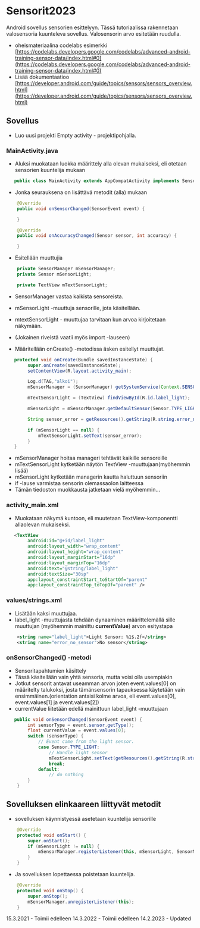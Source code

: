 # Sensorit2023
Android sovellus sensorien esittelyyn. Tässä tutoriaalissa rakennetaan valosensoria kuunteleva sovellus. Valosensorin arvo esitetään ruudulla.
* oheismateriaalina codelabs esimerkki [https://codelabs.developers.google.com/codelabs/advanced-android-training-sensor-data/index.html#0](https://codelabs.developers.google.com/codelabs/advanced-android-training-sensor-data/index.html#0)
* Lisää dokumentaatioo [https://developer.android.com/guide/topics/sensors/sensors_overview.html](https://developer.android.com/guide/topics/sensors/sensors_overview.html)

## Sovellus
* Luo uusi projekti Empty activity - projektipohjalla.

### MainActivity.java
* Aluksi muokataan luokka määrittely alla olevan mukaiseksi, eli otetaan sensorien kuuntelija mukaan
```java
   public class MainActivity extends AppCompatActivity implements SensorEventListener {
```
* Jonka seurauksena on lisättävä metodit (alla) mukaan
```java
    @Override
    public void onSensorChanged(SensorEvent event) {

    }

    @Override
    public void onAccuracyChanged(Sensor sensor, int accuracy) {

    }
```
* Esitellään muuttujia
```java
    private SensorManager mSensorManager;
    private Sensor mSensorLight;

    private TextView mTextSensorLight;
```
* SensorManager vastaa kaikista sensoreista.
* mSensorLight -muuttuja sensorille, jota käsitellään.
* mtextSensorLight - muuttujaa tarvitaan kun arvoa kirjoitetaan näkymään.
* (Jokainen riveistä vaatii myös import -lauseen)

* Määritellään onCreate() -metodissa äsken esitellyt muuttujat. 

```java
   protected void onCreate(Bundle savedInstanceState) {
        super.onCreate(savedInstanceState);
        setContentView(R.layout.activity_main);

        Log.d(TAG,"alkoi");
        mSensorManager = (SensorManager) getSystemService(Context.SENSOR_SERVICE);

        mTextSensorLight = (TextView) findViewById(R.id.label_light);

        mSensorLight = mSensorManager.getDefaultSensor(Sensor.TYPE_LIGHT);

        String sensor_error = getResources().getString(R.string.error_no_sensor);

        if (mSensorLight == null) {
            mTextSensorLight.setText(sensor_error);
        }
   }
```
* mSensorManager hoitaa manageri tehtävät kaikille sensoreille
* mTextSensorLight kytketään näytön TextView -muuttujaan(myöhemmin lisää)
* mSensorLight kytketään managerin kautta haluttuun sensoriin
* if -lause varmistaa sensorin olemassaolon laitteessa
* Tämän tiedoston muokkausta jatketaan vielä myöhemmin...


### activity_main.xml
* Muokataan näkymä kuntoon, eli muutetaan TextView-komponentti allaolevan mukaiseksi.

```xml
   <TextView
        android:id="@+id/label_light"
        android:layout_width="wrap_content"
        android:layout_height="wrap_content"
        android:layout_marginStart="16dp"
        android:layout_marginTop="16dp"
        android:text="@string/label_light"
        android:textSize="30sp"
        app:layout_constraintStart_toStartOf="parent"
        app:layout_constraintTop_toTopOf="parent" />
```

### values/strings.xml
* Lisätään kaksi muuttujaa.
* label_light -muuttujasta tehdään dynaaminen määrittelemällä sille muuttujan (myöhemmin mainittu **currentValue**) arvon esitystapa
```xml
    <string name="label_light">Light Sensor: %1$.2f</string>
    <string name="error_no_sensor">No sensor</string>
```

### onSensorChanged() -metodi
* Sensoritapahtumien käsittely
* Tässä käsitellään vain yhtä sensoria, mutta voisi olla usempiakin
* Jotkut sensorit antavat useamman arvon joten event.values[0] on määritelty talukoksi, josta tämänsensorin tapauksessa käytetään vain ensimmäinen.(orientation antaisi kolme arvoa, eli event.values[0], event.values[1] ja event.values[2])
* currentValue liitetään edellä mainittuun label_light -muuttujaan
```java
   public void onSensorChanged(SensorEvent event) {
        int sensorType = event.sensor.getType();
        float currentValue = event.values[0];
        switch (sensorType) {
            // Event came from the light sensor.
            case Sensor.TYPE_LIGHT:
                // Handle light sensor
                mTextSensorLight.setText(getResources().getString(R.string.label_light, currentValue));
                break;
            default:
                // do nothing
        }
    }
```


## Sovelluksen elinkaareen liittyvät metodit
* sovelluksen käynnistyessä asetetaan kuuntelija sensorille
```java
    @Override
    protected void onStart() {
        super.onStart();
        if (mSensorLight != null) {
            mSensorManager.registerListener(this, mSensorLight, SensorManager.SENSOR_DELAY_NORMAL);
        }
    }
```

* Ja sovelluksen lopettaessa poistetaan kuuntelija.

```java
    @Override
    protected void onStop() {
        super.onStop();
        mSensorManager.unregisterListener(this);
    }
```

15.3.2021 - Toimii edelleen
14.3.2022 - Toimii edelleen
14.2.2023 - Updated